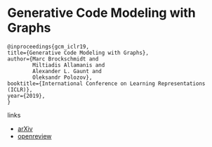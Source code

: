 # Generative Code Modeling with Graphs

```
@inproceedings{gcm_iclr19,    
title={Generative Code Modeling with Graphs},    
author={Marc Brockschmidt and
        Miltiadis Allamanis and
        Alexander L. Gaunt and
        Oleksandr Polozov},    
booktitle={International Conference on Learning Representations (ICLR)},    
year={2019},    
}
```

links
- [arXiv](https://arxiv.org/abs/1805.08490)
- [openreview](https://openreview.net/forum?id=Bke4KsA5FX)
